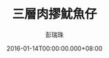 ---
issue: 156
title: 三層肉摎魷魚仔
author: 彭瑞珠
language: 四縣
date: 2016-01-14T00:00:00.000+08:00
topic: 生活
difficulty: 2
wikidata: Q98095999
wikidata_link: https://www.wikidata.org/wiki/Q98095999
---